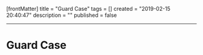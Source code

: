 [frontMatter]
title = "Guard Case"
tags = []
created = "2019-02-15 20:40:47"
description = ""
published = false

---

# Guard Case